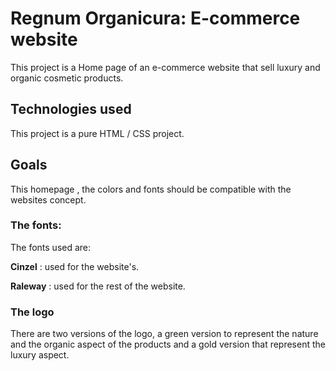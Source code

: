 
# Regnum Organicura: E-commerce website

This project is a Home page of an e-commerce website that sell luxury and organic cosmetic products.

## Technologies used 

This project is a pure HTML / CSS project.

## Goals

This homepage , the colors and fonts should be  compatible with the websites concept.

### The fonts:

The fonts used are:

**Cinzel** : used for the website's.

**Raleway** : used for the rest of the website.

### The logo

There are two versions of the logo, a green version to represent the nature and the organic aspect of the products and a gold version that represent the luxury aspect. 






